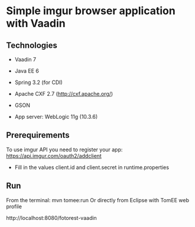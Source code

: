 Simple imgur browser application with Vaadin
======================

Technologies
-----------

* Vaadin 7
* Java EE 6
* Spring 3.2 (for CDI)
* Apache CXF 2.7 (http://cxf.apache.org/)
* GSON

* App server: WebLogic 11g (10.3.6)

Prerequirements
---------------

To use imgur API you need to register your app: https://api.imgur.com/oauth2/addclient

* Fill in the values client.id and client.secret in runtime.properties

Run
---------------
From the terminal: mvn tomee:run
Or directly from Eclipse with TomEE web profile

http://localhost:8080/fotorest-vaadin
